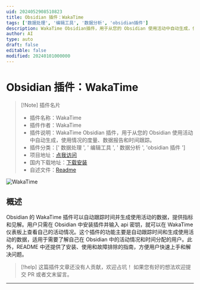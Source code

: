 ```yaml
---
uid: 2024052908510823
title: Obsidian 插件：WakaTime
tags: ['数据处理', '编辑工具', '数据分析', 'obsidian插件']
description: WakaTime Obsidian插件，用于从您的 Obsidian 使用活动中自动生成，使用情况的度量、数据报告和时间跟踪。
author: AI
type: auto
draft: false
editable: false
modified: 20240101000000
---
```


# Obsidian 插件：WakaTime

> [!Note] 插件名片
> - 插件名称：WakaTime
> - 插件作者：WakaTime
> - 插件说明：WakaTime Obsidian 插件，用于从您的 Obsidian 使用活动中自动生成，使用情况的度量、数据报告和时间跟踪。
> - 插件分类：[' 数据处理 ', ' 编辑工具 ', ' 数据分析 ', 'obsidian 插件 ']
> - 项目地址：[点我访问](https://github.com/wakatime/obsidian-wakatime)
> - 国内下载地址：[下载安装](https://pkmer.cn/products/plugin/pluginMarket/?obsidian-wakatime)
> - 自述文件：[Readme](https://ghproxy.net/https://raw.githubusercontent.com/wakatime/obsidian-wakatime/master/README.md)

![WakaTime](https://cdn.pkmer.cn/covers/obsidian-wakatime.PNG!pkmer)

## 概述

Obsidian 的 WakaTime 插件可以自动跟踪时间并生成使用活动的数据，提供指标和见解。用户只需在 Obsidian 中安装插件并输入 api 密钥，就可以在 WakaTime 仪表板上查看自己的活动情况。这个插件的功能主要是自动跟踪时间和生成使用活动的数据，适用于需要了解自己在 Obsidian 中的活动情况和时间分配的用户。此外，README 中还提供了安装、使用和故障排除的指南，方便用户快速上手和解决问题。

> [!help]
> 这篇插件文章还没有人贡献，欢迎占坑！
> 如果您有好的想法欢迎提交 PR 或者文末留言。

---



